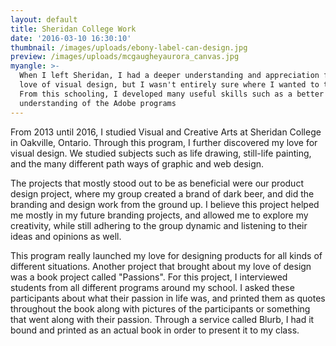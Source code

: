 ```yaml
---
layout: default
title: Sheridan College Work
date: '2016-03-10 16:30:10'
thumbnail: /images/uploads/ebony-label-can-design.jpg
preview: /images/uploads/mcgaugheyaurora_canvas.jpg
myangle: >-
  When I left Sheridan, I had a deeper understanding and appreciation for my
  love of visual design, but I wasn't entirely sure where I wanted to take it.
  From this schooling, I developed many useful skills such as a better
  understanding of the Adobe programs
---
```

From 2013 until 2016, I studied Visual and Creative Arts at Sheridan College in Oakville, Ontario. Through this program, I further discovered my love for visual design. We studied subjects such as life drawing, still-life painting, and the many different path ways of graphic and web design. 

The projects that mostly stood out to be as beneficial were our product design project, where my group created a brand of dark beer, and did the branding and design work from the ground up. I believe this project helped me mostly in my future branding projects, and allowed me to explore my creativity, while still adhering to the group dynamic and listening to their ideas and opinions as well. 

This program really launched my love for designing products for all kinds of different situations. Another project that brought about my love of design was a book project called "Passions". For this project, I interviewed students from all different programs around my school. I asked these participants about what their passion in life was, and printed them as quotes throughout the book along with pictures of the participants or something that went along with their passion. Through a service called Blurb, I had it bound and printed as an actual book in order to present it to my class.
